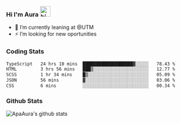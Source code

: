 ### Hi I'm Aura <img src="https://user-images.githubusercontent.com/1303154/88677602-1635ba80-d120-11ea-84d8-d263ba5fc3c0.gif" width="28px" alt="hi">

- 🔭 I’m currently leaning at @UTM
- ⚡ I’m looking for new oportunities


### Coding Stats

<!--START_SECTION:waka-->

```txt
TypeScript   24 hrs 10 mins  ███████████████████▓░░░░░   78.43 %
HTML         3 hrs 56 mins   ███▒░░░░░░░░░░░░░░░░░░░░░   12.77 %
SCSS         1 hr 34 mins    █▒░░░░░░░░░░░░░░░░░░░░░░░   05.09 %
JSON         56 mins         ▓░░░░░░░░░░░░░░░░░░░░░░░░   03.06 %
CSS          6 mins          ░░░░░░░░░░░░░░░░░░░░░░░░░   00.34 %
```

<!--END_SECTION:waka-->

### Github Stats

![ApaAura's github stats](https://github-readme-stats.vercel.app/api?username=ApaAura&count_private=true&theme=tokyonight&hide=contribs,prs)
